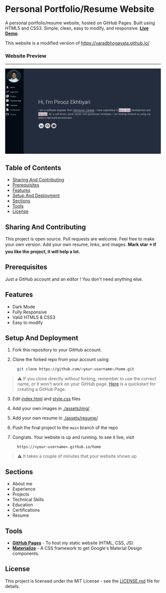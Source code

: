 # Personal Portfolio/Resume Website
A personal portfolio/resume website, hosted on GitHub Pages. Built using HTML5 and CSS3. Simple, clean, easy to modify, and responsive. **[Live Demo](https://vyngard.github.io)**.  

This website is a modified version of https://varadbhogayata.github.io/


### Website Preview
---
<p align="center"> 
  <kbd>
    <a href="https://vyngard.github.io" target="_blank"><img src="./assets/img/project1-logo.jpg">
  </a>
  </kbd>
</p>

## Table of Contents

- [Sharing And Contributing](#sharing-and-contributing)
- [Prerequisites](#prerequisites)
- [Features](#features)
- [Setup And Deployment](#setup-and-deployment)
- [Sections](#sections)
- [Tools](#tools)
- [License](#license)

## Sharing And Contributing
This project is open source. Pull requests are welcome. Feel free to make your own version. Add your own resume, links, and images. **Mark star ⭐ if you like the project, it will help a lot.**

## Prerequisites
Just a GitHub account and an editor ! You don't need anything else.

## Features
- Dark Mode
- Fully Responsive
- Valid HTML5 & CSS3
- Easy to modify

## Setup And Deployment
1. Fork this repository to your GitHub account.
2. Clone the forked repo from your account using:

   ```bash
     git clone https://github.com/<your-username>/home.git
   ```
>⚠️  If you clone directly without forking, remember to use the correct name, or it won't work on your GitHub page. [Here](https://docs.github.com/en/pages/quickstart) is a quickstart for creating a GitHub Page.
3. Edit [index.html](./index.html) and [style.css](./assets/css/style.css) files
4. Add your own images in [./assets/img/](./assets/img/)
5. Add your own resume in [./assets/resume/](./assets/resume/)
6. Push the final project to the `main` branch of the repo
7. Congrats. Your website is up and running. to see it live, visit

   ```https
     https://<your-username>.github.io/home
   ```
>⚠️  It takes a couple of minutes that your website shows up

## Sections
- About me
- Experience
- Projects 
- Technical Skills 
- Education
- Certifications
- Resume

## Tools
- [<b>GitHub Pages</b>](https://create-react-app.dev/docs/deployment/#github-pages) - To host my static website (HTML, CSS, JS).
- [<b>Materialize</b>](https://materializecss.com/) - A CSS framework to get Google's Material Design components.



## License
This project is licensed under the MIT License - see the [LICENSE.md](./LICENSE) file for details.

